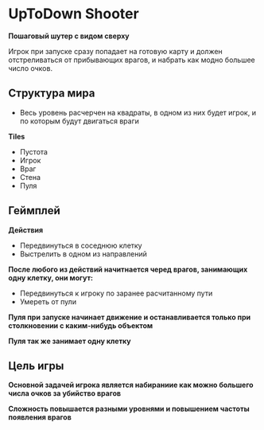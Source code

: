 # UpToDown Shooter
**Пошаговый шутер с видом сверху**

Игрок при запуске сразу попадает на готовую карту и должен отстреливаться от прибывающих врагов, и набрать как модно большее число очков.

## Структура мира
- Весь уровень расчерчен на квадраты, в одном из них будет игрок, и по которым будут двигаться враги

**Tiles**
- Пустота
- Игрок
- Враг
- Стена
- Пуля

## Геймплей
**Действия**
- Передвинуться в соседнюю клетку
- Выстрелить в одном из направлений

**После любого из действий начитнается черед врагов, занимающих одну клетку, они могут:**

- Передвинуться к игроку по заранее расчитанному пути
- Умереть от пули

**Пуля при запуске начинает движение и останавливается только при столкновении с каким-нибудь объектом**

**Пуля так же занимает одну клетку**

## Цель игры

**Основной задачей игрока является набираниие как можно большего числа очков за убийство врагов**

**Сложность повышается разными уровнями и повышением частоты появления врагов**
